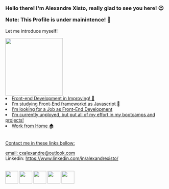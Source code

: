 ### Hello there! I'm Alexandre Xisto, really glad to see you here! 😉  <p>Note: This Profile is under mainintence! 🚫</p>
Let me introduce myself!

<div>
 <a href="https://github.com/AlexandreXisto">
 <img height="180cm" src="https://github-readme-stats.vercel.app/api?username=AlexandreXisto&theme=aura&show_icons=true"/>
  

<li>Front-end Development in Improving! 🚀</li>
<li>I'm studying Front-End frameworkd as Javascript 🚀</li>
<li>I'm looking for a Job as Front-End Development</li> 
<li>I'm currently unployed, but put all of my effort in my bootcamps and projects!</li>
<li>Work from Home 🏠</li>

<br>Contact me in these links bellow:

email: cxalexandre@outlook.com <br>
Linkedin: https://www.linkedin.com/in/alexandrexisto/
<div style="display: inline_block"><br>
<img align="center" height="40" width="40" src="https://user-images.githubusercontent.com/85184457/160262841-7157ca0d-8fb7-4cc4-a21d-d0584d999423.png">
<img align="center" height="40" width="40" src="https://user-images.githubusercontent.com/85184457/160262849-3ec2351b-2d35-44f2-8020-9f02890f9ba1.png">
<img align="center" height="40" width="40" src="https://user-images.githubusercontent.com/85184457/160262816-b7a4b9d9-1cab-4cbd-b3c8-5f3a84316bbe.png">
<img align="center" height="40" width="40" src="https://user-images.githubusercontent.com/85184457/160262817-9a3fec01-10dd-4fb3-a351-36d4f441478a.png">
<img align="center" height="40" width="40" src="https://user-images.githubusercontent.com/85184457/160262818-c1631113-31be-4516-ad4b-07c736b37305.png">
</div>

 
<!--
**AlexandreXisto/AlexandreXisto** is a ✨ _special_ ✨ repository because its `README.md` (this file) appears on your GitHub profile.

Here are some ideas to get you started:

- 🔭 I’m currently working on ...
- 🌱 I’m currently learning ...
- 👯 I’m looking to collaborate on ...
- 🤔 I’m looking for help with ...
- 💬 Ask me about ...
- 📫 How to reach me: ...
- 😄 Pronouns: ...
- ⚡ Fun fact: ...
-->

